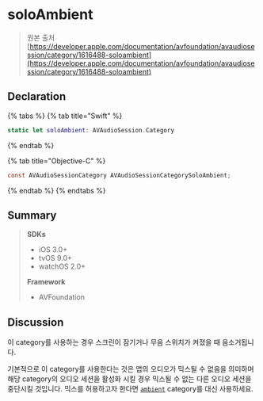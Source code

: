 # soloAmbient

> 원본 출처  
> [https://developer.apple.com/documentation/avfoundation/avaudiosession/category/1616488-soloambient](https://developer.apple.com/documentation/avfoundation/avaudiosession/category/1616488-soloambient)

## Declaration

{% tabs %}
{% tab title="Swift" %}
```swift
static let soloAmbient: AVAudioSession.Category
```
{% endtab %}

{% tab title="Objective-C" %}
```objectivec
const AVAudioSessionCategory AVAudioSessionCategorySoloAmbient;
```
{% endtab %}
{% endtabs %}

## Summary

> **SDKs**
>
> * iOS 3.0+
> * tvOS 9.0+
> * watchOS 2.0+
>
> **Framework**
>
> * AVFoundation

## Discussion

이 category를 사용하는 경우 스크린이 잠기거나 무음 스위치가 켜졌을 때 음소거됩니다.

기본적으로 이 category를 사용한다는 것은 앱의 오디오가 믹스될 수 없음을 의미하며 해당 category의 오디오 세션을 활성화 시킬 경우 믹스될 수 없는 다른 오디오 세션을 중단시킬 것입니다. 믹스를 허용하고자 한다면 [`ambient`](ambient.md) category를 대신 사용하세요.

